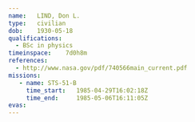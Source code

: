 ```yaml
---
name:	LIND, Don L.
type:	civilian
dob:	1930-05-18
qualifications:
  - BSc in physics
timeinspace:	7d0h8m
references:
  - http://www.nasa.gov/pdf/740566main_current.pdf
missions:
   - name: STS-51-B
     time_start:   1985-04-29T16:02:18Z
     time_end:     1985-05-06T16:11:05Z
evas:
---
```

